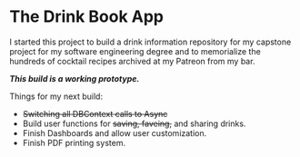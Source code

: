 # The Drink Book App
 
I started this project to build a drink information repository for my capstone project for my software engineering degree and to memorialize the hundreds of cocktail recipes archived at my Patreon from my bar.

***This build is a working prototype.***


Things for my next build:
- ~~Switching all DBContext calls to Async~~
- Build user functions for ~~saving, faveing,~~ and sharing drinks.
- Finish Dashboards and allow user customization.
- Finish PDF printing system.
